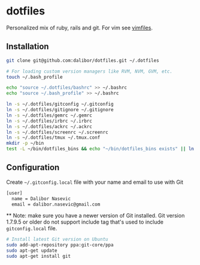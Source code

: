 # dotfiles

Personalized mix of ruby, rails and git. For vim see [vimfiles](https://github.com/dalibor/vimfiles/).

## Installation

```bash
git clone git@github.com:dalibor/dotfiles.git ~/.dotfiles

# For loading custom version managers like RVM, NVM, GVM, etc.
touch ~/.bash_profile

echo "source ~/.dotfiles/bashrc" >> ~/.bashrc
echo "source ~/.bash_profile" >> ~/.bashrc

ln -s ~/.dotfiles/gitconfig ~/.gitconfig
ln -s ~/.dotfiles/gitignore ~/.gitignore
ln -s ~/.dotfiles/gemrc ~/.gemrc
ln -s ~/.dotfiles/irbrc ~/.irbrc
ln -s ~/.dotfiles/ackrc ~/.ackrc
ln -s ~/.dotfiles/screenrc ~/.screenrc
ln -s ~/.dotfiles/tmux ~/.tmux.conf
mkdir -p ~/bin
test -L ~/bin/dotfiles_bins && echo "~/bin/dotfiles_bins exists" || ln -s ~/.dotfiles/bin ~/bin/dotfiles_bins
```

## Configuration

Create `~/.gitconfig.local` file with your name and email to use with Git

```bash
[user]
  name = Dalibor Nasevic
  email = dalibor.nasevic@gmail.com
```

** Note: make sure you have a newer version of Git installed. Git version 1.7.9.5 or older do not support include tag that's used to include `gitconfig.local` file.

```bash
# Install latest Git version on Ubuntu
sudo add-apt-repository ppa:git-core/ppa
sudo apt-get update
sudo apt-get install git
```
